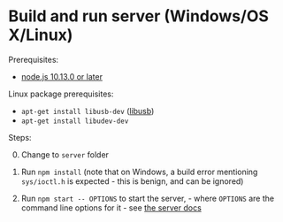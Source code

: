 # Build and run server (Windows/OS X/Linux)

Prerequisites:

* [node.js 10.13.0 or later](https://nodejs.org/en/download/)

Linux package prerequisites:

* `apt-get install libusb-dev` ([libusb](https://libusb.info/))
* `apt-get install libudev-dev`

Steps:

0. Change to `server` folder

1. Run `npm install` (note that on Windows, a build error mentioning
   `sys/ioctl.h` is expected - this is benign, and can be ignored)

2. Run `npm start -- OPTIONS` to start the server, - where `OPTIONS`
   are the command line options for it - see
   [the server docs](./docs/server.md)
